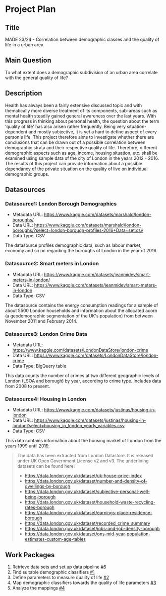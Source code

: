 # Project Plan

## Title
<!-- Give your project a short title. -->
MADE 23/24 - Correlation between demographic classes and the quality of life in a urban area

## Main Question

<!-- Think about one main question you want to answer based on the data. -->
To what extent does a demographic subdivision of an urban area correlate with the general quality of life?

## Description

<!-- Describe your data science project in max. 200 words. Consider writing about why and how you attempt it. -->
Health has always been a fairly extensive discussed topic and with thematically more diverse treatment of its components, sub-areas such as mental health steadily gained general awareness over the last years. With this progress in thinking about personal health, the question about the term 'quality of life' has also arisen rather frequently. Being very situation-dependent and mostly subjective, it is yet a hard to define aspect of every person's life. This project therefore aims to investigate whether there are conclusions that can be drawn out of a possible correlation between demographic strata and their respective quality of life. Therefore, different demographic aspects such as age, income, housing situation, etc. shall be examined using sample data of the city of London in the years 2012 - 2016. The results of this project can provide information about a possible dependancy of the private situation on the quality of live on individual demographic groups.


## Datasources

<!-- Describe each datasources you plan to use in a section. Use the prefic "DatasourceX" where X is the id of the datasource. -->

### Datasource1: London Borough Demographics
* Metadata URL: https://www.kaggle.com/datasets/marshald/london-boroughs/
* Data URL: https://www.kaggle.com/datasets/marshald/london-boroughs/?select=london-borough-profiles-2016+Data+set.csv
* Data Type: CSV

The datasource profiles demographic data, such as labour market, economy and so on regarding the boroughs of London in the year of 2016.

### Datasource2: Smart meters in London
* Metadata URL: https://www.kaggle.com/datasets/jeanmidev/smart-meters-in-london/
* Data URL: https://www.kaggle.com/datasets/jeanmidev/smart-meters-in-london
* Data Type: CSV

The datasource contains the energy consumption readings for a sample of about 5500 London households and information about the allocated acorn (a geodemographic segmentation of the UK's population) from between November 2011 and February 2014.

### Datasource3: London Crime Data
* Metadata URL: https://www.kaggle.com/datasets/LondonDataStore/london-crime
* Data URL: https://www.kaggle.com/datasets/LondonDataStore/london-crime
* Data Type: BigQuery table

This data counts the number of crimes at two different geographic levels of London (LSOA and borough) by year, according to crime type. Includes data from 2008 to present.

### Datasource4: Housing in London
* Metadata URL: https://www.kaggle.com/datasets/justinas/housing-in-london
* Data URL: https://www.kaggle.com/datasets/justinas/housing-in-london?select=housing_in_london_yearly_variables.csv
* Data Type: CSV

This data contains information about the housing market of London from the years 1999 until 2019.
> The data has been extracted from London Datastore. It is released under UK Open Government License v2 and v3. The underlining datasets can be found here:
> * https://data.london.gov.uk/dataset/uk-house-price-index
> * https://data.london.gov.uk/dataset/number-and-density-of-dwellings-by-borough
> * https://data.london.gov.uk/dataset/subjective-personal-well-being-borough
> * https://data.london.gov.uk/dataset/household-waste-recycling-rates-borough
> * https://data.london.gov.uk/dataset/earnings-place-residence-borough
> * https://data.london.gov.uk/dataset/recorded_crime_summary
> * https://data.london.gov.uk/dataset/jobs-and-job-density-borough
> * https://data.london.gov.uk/dataset/ons-mid-year-population-estimates-custom-age-tables

## Work Packages

<!-- List of work packages ordered sequentially, each pointing to an issue with more details. -->

1. Retrieve data sets and set up data pipeline [#6][i6]
2. Find suitable demographic classifiers [#1][i1]
3. Define parameters to measure quality of life [#2][i2]
4. Map demographic classifiers towards the quality of life parameters [#3][i3]
5. Analyze the mappings [#4][i4]
 

[i1]: https://github.com/julian-m10/made-2324/issues/1
[i2]: https://github.com/julian-m10/made-2324/issues/2
[i3]: https://github.com/julian-m10/made-2324/issues/3
[i4]: https://github.com/julian-m10/made-2324/issues/4
[i6]: https://github.com/julian-m10/made-2324/issues/6